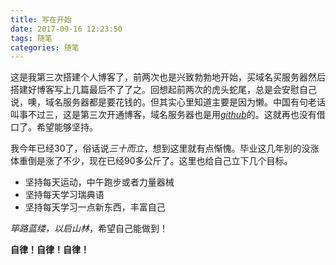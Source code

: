 ```yaml
---
title: 写在开始
date: 2017-09-16 12:23:50
tags: 随笔
categories: 随笔
---
```

这是我第三次搭建个人博客了，前两次也是兴致勃勃地开始，买域名买服务器然后搭建好博客写上几篇最后不了了之。回想起前两次的虎头蛇尾，总是会安慰自己说，噢，域名服务器都是要花钱的。但其实心里知道主要是因为懒。中国有句老话叫事不过三，这是第三次开通博客，域名服务器也是用[*github*](https://github.com/ao-song/)的。这就再也没有借口了。希望能够坚持。

我今年已经30了，俗话说*三十而立*，想到这里就有点惭愧。毕业这几年别的没涨体重倒是涨了不少，现在已经90多公斤了。这里也给自己立下几个目标。

- 坚持每天运动，中午跑步或者力量器械
- 坚持每天学习瑞典语
- 坚持每天学习一点新东西，丰富自己

*筚路蓝缕，以启山林*，希望自己能做到！

**自律！自律！自律！**

